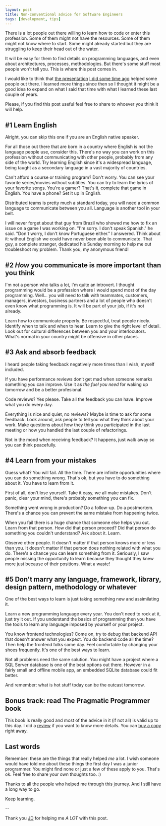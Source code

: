 ```yaml
---
layout: post
title: Non-conventional advice for Software Engineers
tags: [development, tips]
---
```


There is a lot people out there willing to learn how to code or enter this profession. Some of them might not have the resources. Some of them might not know where to start. Some might already started but they are struggling to keep their head out of the water.

It will be easy for them to find details on programming languages, and even about architectures, processes, methodologies. But there's some stuff most people won't tell you. This is where this post comes in.

I would like to think that [the presentation](https://youtu.be/jSOOA34tm7w?t=690) [I did some time ago](/2016/09/10/by-the-sea-meetups) helped some people out there. I learned more things since then so I thought it might be a good idea to expand on what I said that time with what I learned these last couple of years.

Please, if you find this post useful feel free to share to whoever you think it will help.

## #1 Learn English

Alright, you can skip this one if you are an English native speaker.

For all those out there that are born in a country where English is not the language people use, consider this. There's no way you can work on this profession without communicating with other people, probably from any side of the world. Try learning English since it's a widespread language, being taught as a secondary language in a vast majority of countries.

Can't afford a course or training program? Don't worry. You can see your favorite series/movies without subtitles. You can try to learn the lyrics of your favorite songs. You're a gamer? That's it, complete that game in English. You have a phone? Set it up in English.

Distributed teams is pretty much a standard today, you will need a common language to communicate between you all. Language is another tool in your belt.

I will never forget about that guy from Brazil who showed me how to fix an issue on a game I was working on. "I'm sorry. I don't speak Spanish." he said. "Don't worry, I don't know Portuguese either." I answered. Think about it: without English we could have never been able to communicate. That guy, a complete stranger, dedicated his Sunday morning to help me out troubleshoot my problem. Thank you, my anonymous friend!

## #2 _How_ you communicate is more important than you think

I'm not a person who talks a lot, I'm quite an introvert. I thought programming would be a profession where I would spend most of the day programming. Well... you will need to talk with teammates, customers, managers, investors, business partners and a lot of people who doesn't even know what programming is. It will be part of your job, if it's not already.

Learn how to communicate properly. Be respectful, treat people nicely. Identify when to talk and when to hear. Learn to give the right level of detail. Look out for cultural differences between you and your interlocutors. What's normal in your country might be offensive in other places.

## #3 Ask and absorb feedback

I heard people taking feedback negatively more times than I wish, myself included.

If you have performance reviews don’t get mad when someone remarks something you can improve. Use it as _the fuel you need_ for waking up tomorrow and be a better profesional.

Code reviews? Yes please. Take all the feedback you can have. Improve what you do every day.

Everything is nice and quiet, no reviews? Maybe is time to ask for some feedback. Look around, ask people to tell you what they think about your work. Make questions about how they think you participated in the last meeting or how you handled the last couple of refactorings.

Not in the mood when receiving feedback? It happens, just walk away so you can think peacefully.

## #4 Learn from your mistakes

Guess what? You will fail. All the time. There are infinite opportunities where you can do something wrong. That's ok, but you have to do something about it. You have to learn from it.

First of all, don't lose yourself. Take it easy, we all make mistakes. Don't panic, clear your mind, there's probably something you can fix.

Something went wrong in production? Do a follow-up. Do a postmortem. There's a chance you can prevent the same mistake from happening twice.

When you fail there is a huge chance that someone else helps you out. Learn from that person. How did that person proceed? Did that person do something you couldn't understand? Ask about it. Learn.

Observe other people. It doesn't matter if that person knows more or less than you. It doesn't matter if that person does nothing related with what you do. There's a chance you can learn something from it. Seriously, I saw people missing the opportunity to learn because they thought they knew more just because of their positions. What a waste!

## #5 Don't marry any language, framework, library, design pattern, methodology or whatever

One of the best ways to learn is just taking something new and assimilating it.

Learn a new programming language every year. You don't need to rock at it, just try it out. If you understand the basics of programming then you have the tools to learn any language imposed by yourself or your project.

You know frontend technologies? Come on, try to debug that backend API that doesn't answer what you expect. You do backend code all the time? Then help the frontend folks some day. Feel comfortable by changing your shoes frequently. It's one of the best ways to learn.

Not all problems need the same solution. You might have a project where a SQL Server database is one of the best options out there. However in a fairly small and offline mobile app, an embedded SQLite database could fit better.

And remember: what is hot stuff today can be the outcast tomorrow.

## Bonus track: read The Pragmatic Programmer book

This book is really good and most of the advice in it (if not all) is valid up to this day. I did a <a href="https://blog.makingsense.com/2017/09/book-review-the-pragmatic-programmer/" target="_blank">review</a> if you want to know more details. You can <a href="https://www.amazon.com/Pragmatic-Programmer-Journeyman-Master/dp/020161622X" target="_blank">buy a copy</a> right away.

## Last words

Remember: these are the things that really helped _me_ a lot. I wish someone would have told me about these things the first day I was a junior programmer. You might find none or just a few of these apply to you. That's ok. Feel free to share your own thoughts too. :)

Thanks to all the people who helped me through this journey. And I still have a long way to go.

Keep learning.

--

Thank you [JD](https://blog.alphasmanifesto.com/) for helping me _A LOT_ with this post.
